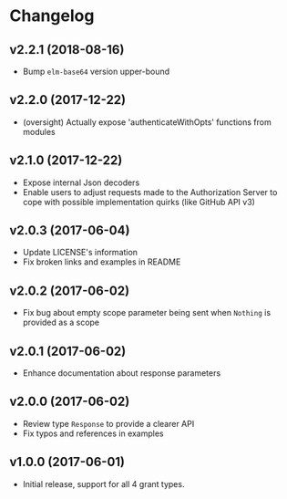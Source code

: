 # Changelog

## v2.2.1 (2018-08-16) 

- Bump `elm-base64` version upper-bound

## v2.2.0 (2017-12-22)

- (oversight) Actually expose 'authenticateWithOpts' functions from modules

## v2.1.0 (2017-12-22)

- Expose internal Json decoders 
- Enable users to adjust requests made to the Authorization Server to cope with possible 
  implementation quirks (like GitHub API v3)

## v2.0.3 (2017-06-04)

- Update LICENSE's information
- Fix broken links and examples in README

## v2.0.2 (2017-06-02)

- Fix bug about empty scope parameter being sent when `Nothing` is provided as a scope


## v2.0.1 (2017-06-02)

- Enhance documentation about response parameters

## v2.0.0 (2017-06-02)

- Review type `Response` to provide a clearer API
- Fix typos and references in examples


## v1.0.0 (2017-06-01)

- Initial release, support for all 4 grant types.
